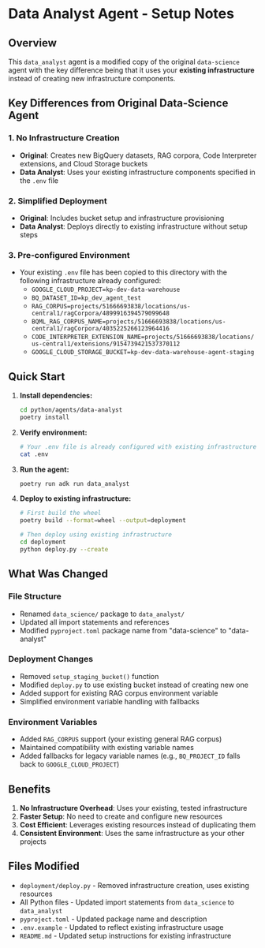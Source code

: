 # Data Analyst Agent - Setup Notes

## Overview

This `data_analyst` agent is a modified copy of the original `data-science` agent with the key difference being that it uses your **existing infrastructure** instead of creating new infrastructure components.

## Key Differences from Original Data-Science Agent

### 1. **No Infrastructure Creation**
- **Original**: Creates new BigQuery datasets, RAG corpora, Code Interpreter extensions, and Cloud Storage buckets
- **Data Analyst**: Uses your existing infrastructure components specified in the `.env` file

### 2. **Simplified Deployment**
- **Original**: Includes bucket setup and infrastructure provisioning
- **Data Analyst**: Deploys directly to existing infrastructure without setup steps

### 3. **Pre-configured Environment**
- Your existing `.env` file has been copied to this directory with the following infrastructure already configured:
  - `GOOGLE_CLOUD_PROJECT=kp-dev-data-warehouse`
  - `BQ_DATASET_ID=kp_dev_agent_test`
  - `RAG_CORPUS=projects/51666693838/locations/us-central1/ragCorpora/4899916394579099648`
  - `BQML_RAG_CORPUS_NAME=projects/51666693838/locations/us-central1/ragCorpora/4035225266123964416`
  - `CODE_INTERPRETER_EXTENSION_NAME=projects/51666693838/locations/us-central1/extensions/9154739421537370112`
  - `GOOGLE_CLOUD_STORAGE_BUCKET=kp-dev-data-warehouse-agent-staging`

## Quick Start

1. **Install dependencies:**
   ```bash
   cd python/agents/data-analyst
   poetry install
   ```

2. **Verify environment:**
   ```bash
   # Your .env file is already configured with existing infrastructure
   cat .env
   ```

3. **Run the agent:**
   ```bash
   poetry run adk run data_analyst
   ```

4. **Deploy to existing infrastructure:**
   ```bash
   # First build the wheel
   poetry build --format=wheel --output=deployment
   
   # Then deploy using existing infrastructure
   cd deployment
   python deploy.py --create
   ```

## What Was Changed

### File Structure
- Renamed `data_science/` package to `data_analyst/`
- Updated all import statements and references
- Modified `pyproject.toml` package name from "data-science" to "data-analyst"

### Deployment Changes
- Removed `setup_staging_bucket()` function
- Modified `deploy.py` to use existing bucket instead of creating new one
- Added support for existing RAG corpus environment variable
- Simplified environment variable handling with fallbacks

### Environment Variables
- Added `RAG_CORPUS` support (your existing general RAG corpus)
- Maintained compatibility with existing variable names
- Added fallbacks for legacy variable names (e.g., `BQ_PROJECT_ID` falls back to `GOOGLE_CLOUD_PROJECT`)

## Benefits

1. **No Infrastructure Overhead**: Uses your existing, tested infrastructure
2. **Faster Setup**: No need to create and configure new resources
3. **Cost Efficient**: Leverages existing resources instead of duplicating them
4. **Consistent Environment**: Uses the same infrastructure as your other projects

## Files Modified

- `deployment/deploy.py` - Removed infrastructure creation, uses existing resources
- All Python files - Updated import statements from `data_science` to `data_analyst`
- `pyproject.toml` - Updated package name and description
- `.env.example` - Updated to reflect existing infrastructure usage
- `README.md` - Updated setup instructions for existing infrastructure 